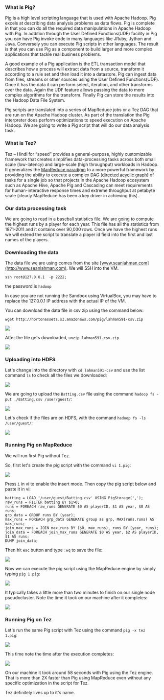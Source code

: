### What is Pig?

Pig is a high level scripting language that is used with Apache Hadoop. Pig excels at describing data analysis problems as data flows. Pig is complete in that you can do all the required data manipulations in Apache Hadoop with Pig. In addition through the User Defined Functions(UDF) facility in Pig you can have Pig invoke code in many languages like JRuby, Jython and Java. Conversely you can execute Pig scripts in other languages. The result is that you can use Pig as a component to build larger and more complex applications that tackle real business problems.

A good example of a Pig application is the ETL transaction model that describes how a process will extract data from a source, transform it according to a rule set and then load it into a datastore. Pig can ingest data from files, streams or other sources using the User Defined Functions(UDF). Once it has the data it can perform select, iteration, and other transforms over the data. Again the UDF feature allows passing the data to more complex algorithms for the transform. Finally Pig can store the results into the Hadoop Data File System.

Pig scripts are translated into a series of MapReduce jobs or a Tez DAG that are run on the Apache Hadoop cluster. As part of the translation the Pig interpreter does perform optimizations to speed execution on Apache Hadoop. We are going to write a Pig script that will do our data analysis task.

### What is Tez?

Tez – Hindi for “speed” provides a general-purpose, highly customizable framework that creates simplifies data-processing tasks across both small scale (low-latency) and large-scale (high throughput) workloads in Hadoop. It generalizes the [MapReduce paradigm](http://en.wikipedia.org/wiki/MapReduce) to a more powerful framework by providing the ability to execute a complex DAG ([directed acyclic graph](http://en.wikipedia.org/wiki/Directed_acyclic_graph)) of tasks for a single job so that projects in the Apache Hadoop ecosystem such as Apache Hive, Apache Pig and Cascading can meet requirements for human-interactive response times and extreme throughput at petabyte scale (clearly MapReduce has been a key driver in achieving this).

### Our data processing task

We are going to read in a baseball statistics file. We are going to compute the highest runs by a player for each year. This file has all the statistics from 1871-2011 and it contains over 90,000 rows. Once we have the highest runs we will extend the script to translate a player id field into the first and last names of the players.

### Downloading the data

The data file we are using comes from the site [www.seanlahman.com](http://www.seanlahman.com). We will SSH into the VM.

`ssh root@127.0.0.1  -p 2222;`

the password is `hadoop`

In case you are not running the Sandbox using VirtualBox, you may have to replace the 127.0.0.1 IP address with the actual IP of the VM.

You can download the data file in csv zip using the command below:

`wget http://hortonassets.s3.amazonaws.com/pig/lahman591-csv.zip`

![](/assetsfaster-pig-with-tez/1.png)

After the file gets downloaded, `unzip lahman591-csv.zip`

![](/assetsfaster-pig-with-tez/2.png)

### Uploading into HDFS

Let's change into the directory with `cd lahman591-csv` and use the list command `ls` to check all the files we downloaded:

![](/assetsfaster-pig-with-tez/3.png)

We are going to upload the `Batting.csv` file using the command `hadoop fs -put ./Batting.csv /user/guest/`:

![](/assetsfaster-pig-with-tez/4.png)

Let's check if the files are on HDFS, with the command `hadoop fs -ls /user/guest/`:

![](/assetsfaster-pig-with-tez/5.png)

### Running Pig on MapReduce

We will run first Pig without Tez.

So, first let's create the pig script with the command `vi 1.pig`:

![](/assetsfaster-pig-with-tez/6.png)

Press `i` in vi to enable the insert mode. Then copy the pig script below and paste it in vi:

    batting = LOAD '/user/guest/Batting.csv' USING PigStorage(',');
    raw_runs = FILTER batting BY $1>0;
    runs = FOREACH raw_runs GENERATE $0 AS playerID, $1 AS year, $8 AS runs;
    grp_data = GROUP runs BY (year);
    max_runs = FOREACH grp_data GENERATE group as grp, MAX(runs.runs) AS max_runs;
    join_max_runs = JOIN max_runs BY ($0, max_runs), runs BY (year, runs);
    join_data = FOREACH join_max_runs GENERATE $0 AS year, $2 AS playerID, $1 AS runs;
    DUMP join_data;

Then hit `esc` button and type `:wq` to save the file:

![](/assetsfaster-pig-with-tez/7.png)

Now we can execute the pig script using the MapReduce engine by simply typing `pig 1.pig`:

![](/assetsfaster-pig-with-tez/8.png)

It typically takes a little more than two minutes to finish on our single node pseudocluster. Note the time it took on our machine after it completes:

![](/assetsfaster-pig-with-tez/9.png)

### Running Pig on Tez

Let's run the same Pig script with Tez using the command `pig -x tez 1.pig`:

![](/assetsfaster-pig-with-tez/10.png)

This time note the time after the execution completes:

![](/assetsfaster-pig-with-tez/11.png)

On our machine it took around 58 seconds with Pig using the Tez engine. That is more than 2X faster than Pig using MapReduce even without any specific optimization in the script for Tez.

Tez definitely lives up to it's name.
